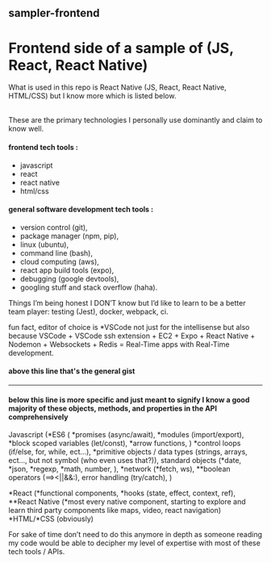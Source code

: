 ## sampler-frontend
# Frontend side of a sample of (JS, React, React Native)

What is used in this repo is React Native (JS, React, React Native, HTML/CSS) but I know more which is listed below.
<br/>
<br/>

These are the primary technologies I personally use dominantly and claim to know well.

#### frontend tech tools :
* javascript
* react
* react native
* html/css

#### general software development tech tools : 
* version control (git), 
* package manager (npm, pip), 
* linux (ubuntu),
* command line (bash), 
* cloud computing (aws), 
* react app build tools (expo), 
* debugging (google devtools), 
* googling stuff and stack overflow (haha).

Things I’m being honest I DON’T know but I’d like to learn to be a better team player: testing (Jest), docker, webpack, ci.

fun fact, editor of choice is *VSCode not just for the intellisense but also because VSCode + VSCode ssh extension + EC2 + Expo + React Native + Nodemon + Websockets + Redis = Real-Time apps with Real-Time development.

#### above this line that's the general gist 
---
#### below this line is more specific and just meant to signify I know a good majority of these objects, methods, and properties in the API comprehensively

Javascript (*ES6 ( *promises (async/await), *modules (import/export), *block scoped variables (let/const), *arrow functions, ) *control loops (if/else, for, while, ect…), *primitive objects / data types (strings, arrays, ect…, but not symbol (who even uses that?)), standard objects (*date, *json, *regexp, *math, number, ), *network (*fetch, ws), **boolean operators (==><||&&:), error handling (try/catch), )

*React (*functional components, *hooks (state, effect, context, ref),
**React Native (*most every native component, starting to explore and learn third party components like maps, video, react navigation) *HTML/*CSS (obviously)

For sake of time don’t need to do this anymore in depth as someone reading my code would be able to decipher my level of expertise with most of these tech tools / APIs.
